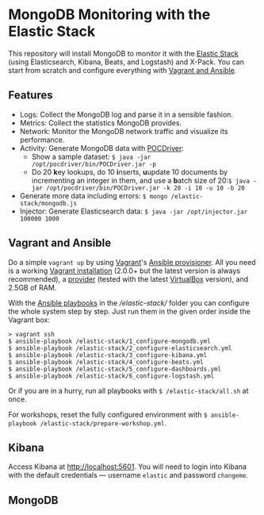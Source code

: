 # MongoDB Monitoring with the Elastic Stack

This repository will install MongoDB to monitor it with the [Elastic Stack](https://www.elastic.co/products) (using Elasticsearch, Kibana, Beats, and Logstash) and X-Pack. You can start from scratch and configure everything with [Vagrant and Ansible](#vagrant-and-ansible).



## Features

* Logs: Collect the MongoDB log and parse it in a sensible fashion.
* Metrics: Collect the statistics MongoDB provides.
* Network: Monitor the MongoDB network traffic and visualize its performance.
* Activity: Generate MongoDB data with [POCDriver](https://github.com/johnlpage/POCDriver):
  * Show a sample dataset: `$ java -jar /opt/pocdriver/bin/POCDriver.jar -p`
  * Do 20 **k**ey lookups, do 10 **i**nserts, **u**update 10 documents by incrementing an integer in them, and use a **b**atch size of 20:`$ java -jar /opt/pocdriver/bin/POCDriver.jar -k 20 -i 10 -u 10 -b 20`
* Generate more data including errors: `$ mongo /elastic-stack/mongodb.js`
* Injector: Generate Elasticsearch data: `$ java -jar /opt/injector.jar 100000 1000`



## Vagrant and Ansible

Do a simple `vagrant up` by using [Vagrant](https://www.vagrantup.com)'s [Ansible provisioner](https://www.vagrantup.com/docs/provisioning/ansible.html). All you need is a working [Vagrant installation](https://www.vagrantup.com/docs/installation/) (2.0.0+ but the latest version is always recommended), a [provider](https://www.vagrantup.com/docs/providers/) (tested with the latest [VirtualBox](https://www.virtualbox.org) version), and 2.5GB of RAM.

With the [Ansible playbooks](https://docs.ansible.com/ansible/playbooks.html) in the */elastic-stack/* folder you can configure the whole system step by step. Just run them in the given order inside the Vagrant box:

```
> vagrant ssh
$ ansible-playbook /elastic-stack/1_configure-mongodb.yml
$ ansible-playbook /elastic-stack/2_configure-elasticsearch.yml
$ ansible-playbook /elastic-stack/3_configure-kibana.yml
$ ansible-playbook /elastic-stack/4_configure-beats.yml
$ ansible-playbook /elastic-stack/5_configure-dashboards.yml
$ ansible-playbook /elastic-stack/6_configure-logstash.yml
```

Or if you are in a hurry, run all playbooks with `$ /elastic-stack/all.sh` at once.

For workshops, reset the fully configured environment with `$ ansible-playbook /elastic-stack/prepare-workshop.yml`.


## Kibana

Access Kibana at [http://localhost:5601](http://localhost:5601). You will need to login into Kibana with the default credentials — username `elastic` and password `changeme`.



## MongoDB
